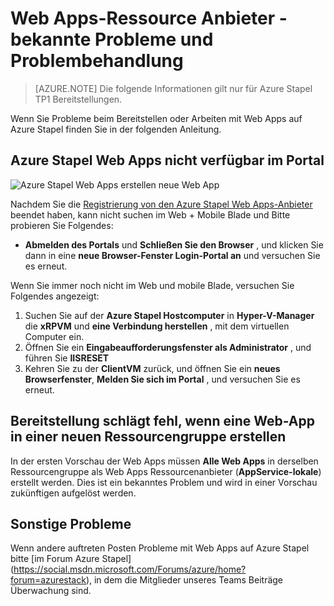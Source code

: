 <properties
    pageTitle="Web Apps auf Azure Stapel - bekannte Probleme und Problembehandlung | Microsoft Azure"
    description="Eine umfassende Unterstützung für die Bereitstellung von Web Apps in Azure Stapel"
    services="azure-stack"
    documentationCenter=""
    authors="apwestgarth"
    manager="stefsch"
    editor=""/>

<tags
    ms.service="azure-stack"
    ms.workload="app-service"
    ms.tgt_pltfrm="na"
    ms.devlang="na"
    ms.topic="article"
    ms.date="09/26/2016"
    ms.author="anwestg"/>
    
# <a name="web-apps-resource-provider---known-issues-and-troubleshooting"></a>Web Apps-Ressource Anbieter - bekannte Probleme und Problembehandlung

> [AZURE.NOTE] Die folgende Informationen gilt nur für Azure Stapel TP1 Bereitstellungen.

Wenn Sie Probleme beim Bereitstellen oder Arbeiten mit Web Apps auf Azure Stapel finden Sie in der folgenden Anleitung.

## <a name="azure-stack-web-apps-not-available-in-the-portal"></a>Azure Stapel Web Apps nicht verfügbar im Portal

![Azure Stapel Web Apps erstellen neue Web App][1]

Nachdem Sie die [Registrierung von den Azure Stapel Web Apps-Anbieter](azure-stack-webapps-deploy.md#register-the-newly-deployed-azure-stack-web-apps-provider-with-arm) beendet haben, kann nicht suchen im Web + Mobile Blade und Bitte probieren Sie Folgendes:
* **Abmelden des Portals** und **Schließen Sie den Browser** , und klicken Sie dann in eine **neue Browser-Fenster Login-Portal an** und versuchen Sie es erneut.

Wenn Sie immer noch nicht im Web und mobile Blade, versuchen Sie Folgendes angezeigt:

1.  Suchen Sie auf der **Azure Stapel Hostcomputer** in **Hyper-V-Manager** die **xRPVM** und **eine Verbindung herstellen** , mit dem virtuellen Computer ein.
2.  Öffnen Sie ein **Eingabeaufforderungsfenster als Administrator** , und führen Sie **IISRESET**
3.  Kehren Sie zu der **ClientVM** zurück, und öffnen Sie ein **neues Browserfenster**, **Melden Sie sich im Portal** , und versuchen Sie es erneut.

## <a name="deployment-fails-when-creating-a-web-app-in-a-new-resource-group"></a>Bereitstellung schlägt fehl, wenn eine Web-App in einer neuen Ressourcengruppe erstellen

In der ersten Vorschau der Web Apps müssen **Alle Web Apps** in derselben Ressourcengruppe als Web Apps Ressourcenanbieter (**AppService-lokale**) erstellt werden.  Dies ist ein bekanntes Problem und wird in einer Vorschau zukünftigen aufgelöst werden.

## <a name="other-issues"></a>Sonstige Probleme

Wenn andere auftreten Posten Probleme mit Web Apps auf Azure Stapel bitte [im Forum Azure Stapel] (https://social.msdn.microsoft.com/Forums/azure/home?forum=azurestack), in dem die Mitglieder unseres Teams Beiträge Überwachung sind.


<!--Image references-->
[1]: ./media/azure-stack-webapps-troubleshoot-known-issues/NewWebandMobile.png



<!--Links-->
[Azure_Stack_App_Service_preview_installer]: http://go.microsoft.com/fwlink/?LinkID=717531
[WebAppsDeployment]: http://go.microsoft.com/fwlink/?LinkId=723982
[AppServiceHelperScripts]: http://go.microsoft.com/fwlink/?LinkId=733525
